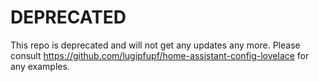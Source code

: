# DEPRECATED
This repo is deprecated and will not get any updates any more. Please consult https://github.com/lugipfupf/home-assistant-config-lovelace for any examples.
